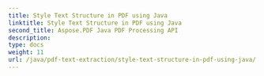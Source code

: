 ```yaml
---
title: Style Text Structure in PDF using Java
linktitle: Style Text Structure in PDF using Java
second_title: Aspose.PDF Java PDF Processing API
description: 
type: docs
weight: 11
url: /java/pdf-text-extraction/style-text-structure-in-pdf-using-java/
---
```

